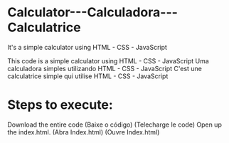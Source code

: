 # Calculator---Calculadora---Calculatrice
It's a simple calculator using HTML - CSS - JavaScript

This code is a simple calculator using HTML - CSS - JavaScript
Uma calculadora simples utilizando HTML - CSS - JavaScript
C'est une calculatrice simple qui utilise HTML - CSS - JavaScript

# Steps to execute:
Download the entire code (Baixe o código) (Telecharge le code)
Open up the index.html. (Abra Index.html) (Ouvre Index.html)

